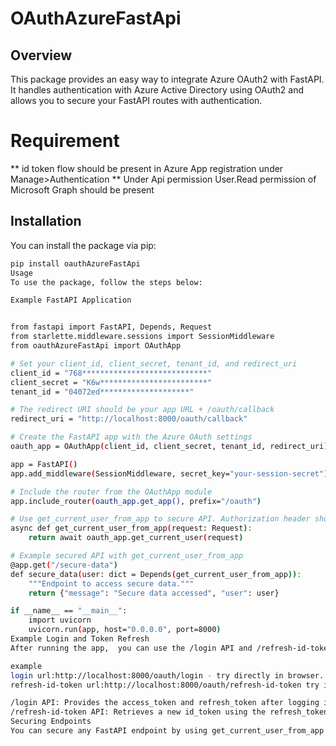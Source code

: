 # OAuthAzureFastApi

## Overview

This package provides an easy way to integrate Azure OAuth2 with FastAPI. It handles authentication with Azure Active Directory using OAuth2 and allows you to secure your FastAPI routes with authentication.

# Requirement
** id token flow should be present in Azure App registration under Manage>Authentication
** Under Api permission User.Read permission of Microsoft Graph should be present

## Installation

You can install the package via pip:


```bash
pip install oauthAzureFastApi
Usage
To use the package, follow the steps below:

Example FastAPI Application


from fastapi import FastAPI, Depends, Request
from starlette.middleware.sessions import SessionMiddleware
from oauthAzureFastApi import OAuthApp

# Set your client_id, client_secret, tenant_id, and redirect_uri
client_id = "768****************************"
client_secret = "K6w************************"
tenant_id = "04072ed********************"

# The redirect URI should be your app URL + /oauth/callback
redirect_uri = "http://localhost:8000/oauth/callback"

# Create the FastAPI app with the Azure OAuth settings
oauth_app = OAuthApp(client_id, client_secret, tenant_id, redirect_uri)

app = FastAPI()
app.add_middleware(SessionMiddleware, secret_key="your-session-secret")

# Include the router from the OAuthApp module
app.include_router(oauth_app.get_app(), prefix="/oauth")

# Use get_current_user_from_app to secure API. Authorization header should be present in the header.
async def get_current_user_from_app(request: Request):
    return await oauth_app.get_current_user(request)

# Example secured API with get_current_user_from_app
@app.get("/secure-data")
def secure_data(user: dict = Depends(get_current_user_from_app)):
    """Endpoint to access secure data."""
    return {"message": "Secure data accessed", "user": user}

if __name__ == "__main__":
    import uvicorn
    uvicorn.run(app, host="0.0.0.0", port=8000)
Example Login and Token Refresh
After running the app,  you can use the /login API and /refresh-id-token API directly. This Api will be readily available without creating on your own.

example 
login url:http://localhost:8000/oauth/login - try directly in browser. 
refresh-id-token url:http://localhost:8000/oauth/refresh-id-token try in postman as a post call. Send refresh token as a query parameter. The 

/login API: Provides the access_token and refresh_token after logging in with Microsoft SSO.
/refresh-id-token API: Retrieves a new id_token using the refresh_token.
Securing Endpoints
You can secure any FastAPI endpoint by using get_current_user_from_app as a dependency, which checks the user's token for authorization.
